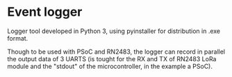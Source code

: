 # Event logger
Logger tool developed in Python 3, using pyinstaller for distribution in .exe format.

Though to be used with PSoC and RN2483, the logger can record in parallel the output data of 3 UARTS (is tought for the RX and TX of RN2483 LoRa module and the "stdout" of the microcontroller, in the example a PSoC).
